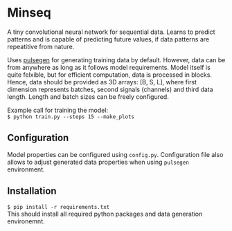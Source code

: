 # Minseq
A tiny convolutional neural network for sequential data. Learns to predict patterns and is capable of predicting future values, if data patterns are repeatitive from nature.

Uses [pulsegen](https://github.com/Otteri/gym-envs) for generating training data by default. However, data can be from anywhere as long as it follows model requirements. Model itself is quite felxible, but for efficient computation, data is processed in blocks. Hence, data should be provided as 3D arrays: [B, S, L], where first dimension represents batches, second signals (channels) and third data length. Length and batch sizes can be freely configured.

Example call for training the model:  
`$ python train.py --steps 15 --make_plots`

## Configuration
Model properties can be configured using `config.py`. Configuration file also allows to adjust generated data properties when using `pulsegen` environment.

## Installation
`$ pip install -r requirements.txt`  
This should install all required python packages and data generation environemnt.
